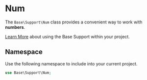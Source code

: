 # Num

The `Base\Support\Num` class provides a convenient way to work with **numbers**.

[Learn More](README.md) about using the Base Support within your project.

## Namespace

Use the following namespace to include into your current project.

```php
use Base\Support\Num;
```
